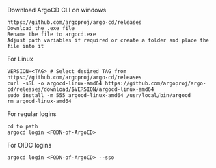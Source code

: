 Download ArgoCD CLI on windows
```
https://github.com/argoproj/argo-cd/releases
Download the .exe file
Rename the file to argocd.exe
Adjust path variables if required or create a folder and place the file into it
```
For Linux
```
VERSION=<TAG> # Select desired TAG from https://github.com/argoproj/argo-cd/releases
curl -sSL -o argocd-linux-amd64 https://github.com/argoproj/argo-cd/releases/download/$VERSION/argocd-linux-amd64
sudo install -m 555 argocd-linux-amd64 /usr/local/bin/argocd
rm argocd-linux-amd64
```
For regular logins
```
cd to path
argocd login <FQDN-of-ArgoCD>
```
For OIDC logins
```
argocd login <FQDN-of-ArgoCD> --sso
```
